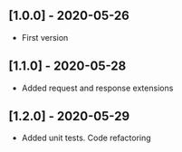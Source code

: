 ## [1.0.0] - 2020-05-26

* First version

## [1.1.0] - 2020-05-28

* Added request and response extensions

## [1.2.0] - 2020-05-29

* Added unit tests. Code refactoring